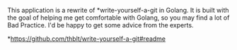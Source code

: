This application is a rewrite of *write-yourself-a-git in Golang. 
It is built with the goal of helping me get comfortable with Golang, so you may find a lot of Bad Practice. 
I'd be happy to get some advice from the experts.

*https://github.com/thblt/write-yourself-a-git#readme
